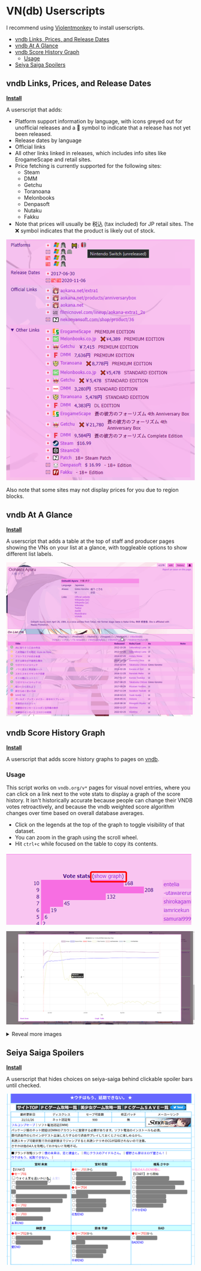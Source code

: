 # VN(db) Userscripts <!-- omit in toc -->

I recommend using [Violentmonkey](https://violentmonkey.github.io/) to install userscripts.

- [vndb Links, Prices, and Release Dates](#vndb-links-prices-and-release-dates)
- [vndb At A Glance](#vndb-at-a-glance)
- [vndb Score History Graph](#vndb-score-history-graph)
  - [Usage](#usage)
- [Seiya Saiga Spoilers](#seiya-saiga-spoilers)

## vndb Links, Prices, and Release Dates

**[Install](https://github.com/MarvNC/vn-userscripts/raw/master/vndb-official-stats.user.js)**

A userscript that adds:

- Platform support information by language, with icons greyed out for unofficial releases and a 🚧 symbol to indicate that a release has not yet been released.
- Release dates by language
- Official links
- All other links linked in releases, which includes info sites like ErogameScape and retail sites.
- Price fetching is currently supported for the following sites:
  - Steam
  - DMM
  - Getchu
  - Toranoana
  - Melonbooks
  - Denpasoft
  - Nutaku
  - Fakku
- Note that prices will usually be 税込 (tax included) for JP retail sites. The ❌ symbol indicates that the product is likely out of stock.

![links script example](images/chrome_%E8%92%BC%E3%81%AE%E5%BD%BC%E6%96%B9%E3%81%AE%E3%83%95%E3%82%A9%E3%83%BC%E3%83%AA%E3%82%BA%E3%83%A0_EXTRA1__vndb_-_Google_Chrome_2023-03-02_13-04-14.png)

Also note that some sites may not display prices for you due to region blocks.

## vndb At A Glance

**[Install](https://github.com/MarvNC/vn-userscripts/raw/master/vndb-at-a-glance.user.js)**

A userscript that adds a table at the top of staff and producer pages showing the VNs on your list at a glance, with toggleable options to show different list labels.

![](images/2022-08-23_18-12-15.gif)

## vndb Score History Graph

**[Install](https://github.com/MarvNC/vn-userscripts/raw/master/vndb-score-graph.user.js)**

A userscript that adds score history graphs to pages on [vndb](http://vndb.org/).

### Usage

This script works on `vndb.org/v*` pages for visual novel entries, where you can click on a link next to the vote stats to display a graph of the score history. It isn't historically accurate because people can change their VNDB votes retroactively, and because the vndb weighted score algorithm changes over time based on overall database averages.

- Click on the legends at the top of the graph to toggle visibility of that dataset.
- You can zoom in the graph using the scroll wheel.
- Hit `ctrl+c` while focused on the table to copy its contents.

![usage](images/score-graphs/usage.png)

![example](images/score-graphs/example.png)

<details>
  <summary>Reveal more images</summary>

![table](images/score-graphs/table.png)

![releases tooltip](images/score-graphs/releases%20tooltip.png)

</details>

## Seiya Saiga Spoilers

**[Install](https://github.com/MarvNC/vn-userscripts/raw/master/seiya-saiga-spoilers.user.js)**

A userscript that hides choices on seiya-saiga behind clickable spoiler bars until checked.

![](images/2022-08-22_19-32-54.gif)
